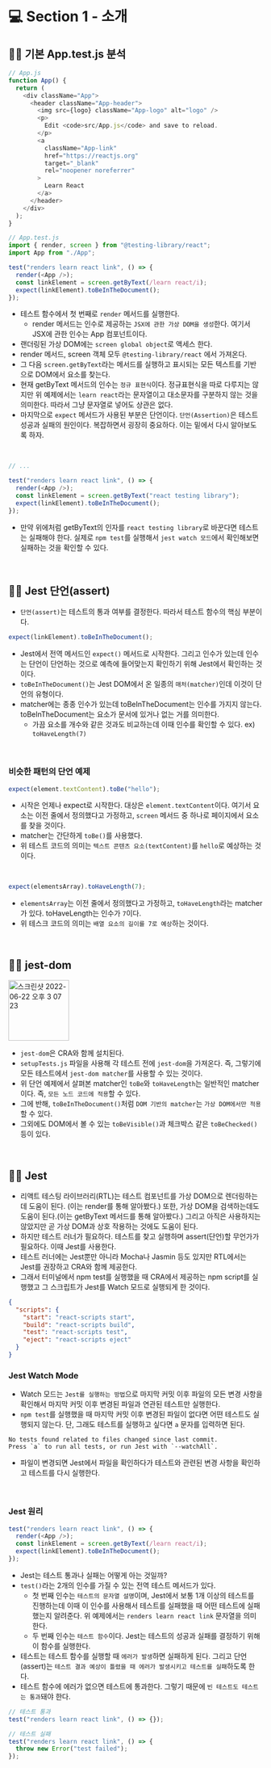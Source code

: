 # 💻 Section 1 - 소개

## 🧑‍💻 기본 App.test.js 분석

```js
// App.js
function App() {
  return (
    <div className="App">
      <header className="App-header">
        <img src={logo} className="App-logo" alt="logo" />
        <p>
          Edit <code>src/App.js</code> and save to reload.
        </p>
        <a
          className="App-link"
          href="https://reactjs.org"
          target="_blank"
          rel="noopener noreferrer"
        >
          Learn React
        </a>
      </header>
    </div>
  );
}
```

```js
// App.test.js
import { render, screen } from "@testing-library/react";
import App from "./App";

test("renders learn react link", () => {
  render(<App />);
  const linkElement = screen.getByText(/learn react/i);
  expect(linkElement).toBeInTheDocument();
});
```

- 테스트 함수에서 첫 번째로 `render` 메서드를 실행한다.
  - render 메서드는 인수로 제공하는 `JSX에 관한 가상 DOM을 생성`한다. 여기서 JSX에 관한 인수는 App 컴포넌트이다.
- 랜더링된 가상 DOM에는 `screen global object`로 액세스 한다.
- render 메서드, screen 객체 모두 `@testing-library/react` 에서 가져온다.
- 그 다음 `screen.getByText`라는 메서드를 실행하고 표시되는 모든 텍스트를 기반으로 DOM에서 요소를 찾는다.
- 현재 getByText 메서드의 인수는 `정규 표현식`이다. 정규표현식을 따로 다루지는 않지만 위 예제에서는 `learn react`라는 문자열이고 대소문자를 구분하지 않는 것을 의미한다. 따라서 그냥 문자열로 넣어도 상관은 없다.
- 마지막으로 `expect` 메서드가 사용된 부분은 단언이다. `단언(Assertion)`은 테스트 성공과 실패의 원인이다. 복잡하면서 굉장히 중요하다. 이는 밑에서 다시 알아보도록 하자.

<br />

```js
// ...

test("renders learn react link", () => {
  render(<App />);
  const linkElement = screen.getByText("react testing library");
  expect(linkElement).toBeInTheDocument();
});
```

- 만약 위에처럼 getByText의 인자를 `react testing library`로 바꾼다면 테스트는 실패해야 한다. 실제로 `npm test`를 실행해서 `jest watch 모드`에서 확인해보면 실패하는 것을 확인할 수 있다.

<br />

## 🧑‍💻 Jest 단언(assert)

- `단언(assert)`는 테스트의 통과 여부를 결정한다. 따라서 테스트 함수의 핵심 부분이다.

```js
expect(linkElement).toBeInTheDocument();
```

- Jest에서 전역 메서드인 `expect()` 메서드로 시작한다. 그리고 인수가 있는데 인수는 단언이 단언하는 것으로 예측에 들어맞는지 확인하기 위해 Jest에서 확인하는 것이다.
- `toBeInTheDocument()`는 Jest DOM에서 온 일종의 `매처(matcher)`인데 이것이 단언의 유형이다.
- matcher에는 종종 인수가 있는데 toBeInTheDocument는 인수를 가지지 않는다. toBeInTheDocument는 요소가 문서에 있거나 없는 거를 의미한다.
  - 가끔 요소를 개수와 같은 것과도 비교하는데 이때 인수를 확인할 수 있다. ex) `toHaveLength(7)`

<br />

### 비슷한 패턴의 단언 예제

```js
expect(element.textContent).toBe("hello");
```

- 시작은 언제나 expect로 시작한다. 대상은 `element.textContent`이다. 여기서 요소는 이전 줄에서 정의했다고 가정하고, `screen` 메서드 중 하나로 페이지에서 요소를 찾을 것이다.
- matcher는 간단하게 `toBe()`를 사용했다.
- 위 테스트 코드의 의미는 `텍스트 콘텐츠 요소(textContent)`를 `hello`로 예상하는 것이다.

<br />

```js
expect(elementsArray).toHaveLength(7);
```

- `elementsArray`는 이전 줄에서 정의했다고 가정하고, `toHaveLength`라는 matcher가 있다. toHaveLength는 인수가 `7`이다.
- 위 테스크 코드의 의미는 `배열 요소의 길이를 7로 예상`하는 것이다.

<br />

## 🧑‍💻 jest-dom

<img width="120" alt="스크린샷 2022-06-22 오후 3 07 23" src="https://user-images.githubusercontent.com/64779472/174955532-1ec61d0c-b5d4-4965-9505-7469a4948037.png">

- `jest-dom`은 CRA와 함께 설치된다.
- `setupTests.js` 파일을 사용해 각 테스트 전에 `jest-dom`을 가져온다. 즉, 그렇기에 모든 테스트에서 `jest-dom matcher`를 사용할 수 있는 것이다.
- 위 단언 예제에서 살펴본 matcher인 `toBe`와 `toHaveLength`는 일반적인 matcher이다. 즉, `모든 노드 코드에 적용`할 수 있다.
- 그에 반해, `toBeInTheDocument()`처럼 `DOM 기반의 matcher`는 `가상 DOM에서만 적용`할 수 있다.
- 그외에도 DOM에서 볼 수 있는 `toBeVisible()`과 체크박스 같은 `toBeChecked()` 등이 있다.

<br />

## 🧑‍💻 Jest

- 리액트 테스팅 라이브러리(RTL)는 테스트 컴포넌트를 가상 DOM으로 렌더링하는데 도움이 된다. (이는 render를 통해 알아봤다.) 또한, 가상 DOM을 검색하는데도 도움이 된다.(이는 getByText 메서드를 통해 알아봤다.) 그리고 아직은 사용하지는 않았지만 곧 가상 DOM과 상호 작용하는 것에도 도움이 된다.
- 하지만 테스트 러너가 필요하다. 테스트를 찾고 실행하며 assert(단언)할 무언가가 필요하다. 이때 Jest를 사용한다.
- 테스트 러너에는 Jest뿐만 아니라 Mocha나 Jasmin 등도 있지만 RTL에서는 Jest를 권장하고 CRA와 함께 제공한다.
- 그래서 터미널에서 npm test를 실행했을 때 CRA에서 제공하는 npm script를 실행했고 그 스크립트가 Jest를 Watch 모드로 실행되게 한 것이다.

```json
{
  "scripts": {
    "start": "react-scripts start",
    "build": "react-scripts build",
    "test": "react-scripts test",
    "eject": "react-scripts eject"
  }
}
```

### Jest Watch Mode

- Watch 모드는 `Jest를 실행하는 방법`으로 마지막 커밋 이후 파일의 모든 변경 사항을 확인해서 마지막 커밋 이후 변경된 파일과 연관된 테스트만 실행한다.
- `npm test`를 실행했을 때 마지막 커밋 이후 변경된 파일이 없다면 어떤 테스트도 실행되지 않는다. 단, 그래도 테스트를 실행하고 싶다면 `a` 문자를 입력하면 된다.

```
No tests found related to files changed since last commit.
Press `a` to run all tests, or run Jest with `--watchAll`.
```

- 파일이 변경되면 Jest에서 파일을 확인하다가 테스트와 관련된 변경 사항을 확인하고 테스트를 다시 실행한다.

<br />

### Jest 원리

```js
test("renders learn react link", () => {
  render(<App />);
  const linkElement = screen.getByText(/learn react/i);
  expect(linkElement).toBeInTheDocument();
});
```

- Jest는 테스트 통과나 실패는 어떻게 아는 것일까?
- `test()`라는 2개의 인수를 가질 수 있는 전역 테스트 메서드가 있다.
  - 첫 번째 인수는 `테스트의 문자열 설명`이며, Jest에서 보통 1개 이상의 테스트를 진행하는데 이때 이 인수를 사용해서 테스트를 실패했을 때 어떤 테스트에 실패했는지 알려준다. 위 예제에서는 `renders learn react link` 문자열을 의미한다.
  - 두 번째 인수는 `테스트 함수`이다. Jest는 테스트의 성공과 실패를 결정하기 위해 이 함수를 실행한다.
- 테스트는 테스트 함수를 실행할 때 `에러가 발생`하면 실패하게 된다. 그리고 단언(assert)는 `테스트 결과 예상이 틀렸을 때 에러가 발생시키고 테스트를 실패`하도록 한다.
- 테스트 함수에 에러가 없으면 테스트에 통과한다. 그렇기 때문에 `빈 테스트도 테스트는 통과`돼야 한다.

```js
// 테스트 통과
test("renders learn react link", () => {});

// 테스트 실패
test("renders learn react link", () => {
  throw new Error("test failed");
});
```
